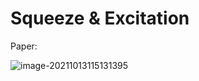 # Squeeze & Excitation

Paper:

![image-20211013115131395](https://chqwer2.github.io/img/Typora/image-20211013115131395.png)